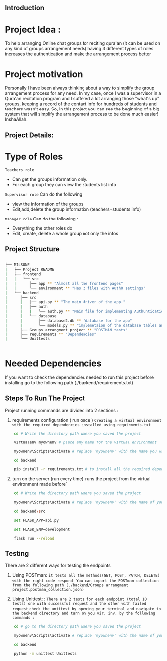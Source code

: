 
## Introduction

# Project Idea :
To help arranging Online chat groups for reciting qura'an (it can be used on any kind of groups arrangement needs)
having 3 different types of roles increases the authentication and make the arrangement process better 


# Project motivation 
Personally I have been always thinking about a way to simplify the group arrangement process for any need. In my case, once I was a supervisor in a Qura'an recitation program and I suffered a lot arranging those "what's up" groups, keeping a record of the contact info for hundreds of students and teachers wasn't easy. So, In this project you can see the beginning of a big system that will simplify the arrangement process to be done much easier! InshaAllah. 


## Project Details:
# Type of Roles

`Teachers role`
   - Can get the groups information only.
   - For each group they can view the students list info 

`Supervisor role`
Can do the following :
   - view the information of the groups 
   - Edit,add,delete the group information (teachers+students info) 

`Manager role`
Can do the following :
   - Everything the other roles do 
   - Edit, create, delete a whole group not only the infos  



## Project Structure

  ```sh

  ├── MILSONE
  |   ├── Project README
  |   ├── frontend
  |   |   └── src
  |   |      ├── app ** "Almost all the frontend pages"
  |   |      └── environment ** "Has 2 files with Auth0 settings"
  |   └── backend
  |      ├── src
  |      |   ├── api.py ** "The main driver of the app."
  |      |   ├── auth 
  |      |   |   └── auth.py ** "Main file for implementing Authuntication process"
  |      |   └── database 
  |      |       ├── database2.db ** "database for the app"
  |      |       └── models.py ** "implemetaion of the database tables and so on"
  |      ├── Groups arrangment project ** "POSTMAN tests"
  |      ├── requirements ** "Dependencies"
  |      └── Unittests
        
  ```


# Needed Dependencies
If you want to check the dependencies needed to run this project
before installing go to the following path (./backend/requirements.txt)



## Steps To Run The Project 

Project running commands are divided into 2 sections :

1.  requirements configuration ( run once )
`Creating a virtual environment with the required dependencies installed using requirments.txt`

```sh
    cd # Write the directory path where you saved the project

    virtualenv myownenv # place any name for the virtual environment

    myownenv\Scripts\activate # replace 'myownenv' with the name you wrote in the past step

    cd backend 

    pip install -r requirements.txt # to install all the required dependencies 
```

2. turn on the server (run every time)`
`runs the project from the virtual environment made before`

```sh
    cd # Write the directory path where you saved the project

    myownenv\Scripts\activate # replace 'myownenv' with the name of your own vir. env.

    cd backend\src

    set FLASK_APP=api.py

    set FLASK_ENV=development

    flask run --reload

```


## Testing 

There are 2 different ways for testing the endpoints 

1. Using POSTman:
`it tests all the methods(GET, POST, PATCH, DELETE) with the right code respond `
`You can import the POSTman collection from the following path (./backend/Groups arrangment project.postman_collection.json)`

2. Using Unittest: : 
`There are 2 tests for each endpoint (total 10 tests) one with successful request and the other with failed request`
`check the unittest by opening your terminal and navigate to the backend directory and turn on you vir. inv. by the following commands :`
```sh
    cd # go to the directory path where you saved the project

    myownenv\Scripts\activate # replace 'myownenv' with the name of your own vir. env.

    cd backend

    python -m unittest Unittests

```


